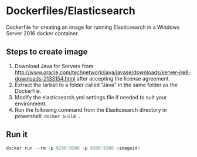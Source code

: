# Dockerfiles/Elasticsearch
Dockerfile for creating an image for running Elasticsearch in a Windows Server 2016 docker container.  

## Steps to create image
1. Download Java for Servers from http://www.oracle.com/technetwork/java/javase/downloads/server-jre8-downloads-2133154.html after accepting the license agreement.
1. Extract the tarball to a folder called "Java" in the same folder as the Dockerfile.
1. Modify the elasticsearch.yml settings file if needed to suit your environment.
1. Run the following command from the Elasticsearch directory in powershell: `docker build .`

## Run it
```powershell
docker run --rm -p 9200:9200 -p 9300:9300 <imageid>
```
